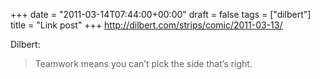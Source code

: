 +++
date = "2011-03-14T07:44:00+00:00"
draft = false
tags = ["dilbert"]
title = "Link post"
+++
http://dilbert.com/strips/comic/2011-03-13/



Dilbert:

> Teamwork means you can’t pick the side that’s right.
